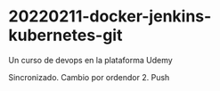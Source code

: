 # 20220211-docker-jenkins-kubernetes-git
Un curso de devops en la plataforma Udemy

Sincronizado. Cambio por ordendor 2. Push
